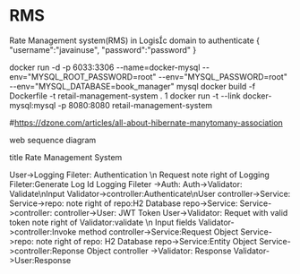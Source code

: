 # RMS
Rate Management system(RMS) in Logisc domain
to authenticate
{
    "username":"javainuse",
    "password":"password"
}


docker run -d -p 6033:3306 --name=docker-mysql --env="MYSQL_ROOT_PASSWORD=root" --env="MYSQL_PASSWORD=root" --env="MYSQL_DATABASE=book_manager" mysql
docker build -f Dockerfile -t retail-management-system .
1
docker run -t --link docker-mysql:mysql -p 8080:8080 retail-management-system

#https://dzone.com/articles/all-about-hibernate-manytomany-association


web sequence diagram

title Rate Management System

User->Logging Fileter: Authentication \n Request
note right of Logging Fileter:Generate Log Id
Logging Fileter ->Auth:
Auth->Validator: Validate\nInput
Validator->controller:Authenticate\nUser
controller->Service:
Service->repo:
note right of repo:H2 Database
repo->Service:
Service->controller:
controller->User: JWT Token
User->Validator: Requet with valid token
note right of Validator:validate \n Input fields
Validator->controller:Invoke method
controller->Service:Request Object
Service->repo:
note right of repo: H2 Database
repo->Service:Entity Object
Service->controller:Reponse Object
controller ->Validator: Response
Validator->User:Response
